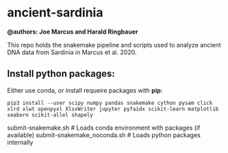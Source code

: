 # ancient-sardinia

**@authors: Joe Marcus and Harald Ringbauer**

This repo holds the snakemake pipeline and scripts used to analyze ancient DNA data from Sardinia in Marcus et al. 2020.

## Install python packages:

Either use conda, or install requeire packages with **pip**:

```
pip3 install --user scipy numpy pandas snakemake cython pysam click xlrd xlwt openpyxl XlsxWriter jupyter pyfaidx scikit-learn matplotlib seaborn scikit-allel shapely
```

submit-snakemake.sh             # Loads conda environment with packages (if available)
submit-snakemake_noconda.sh     # Loads python packages internally
